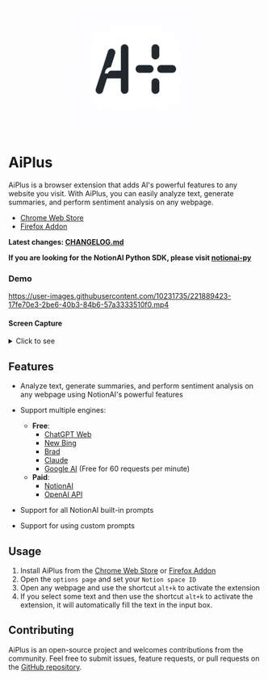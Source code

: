 <p align="center">
    <img src="./assets/icon.png" width="250">
</p>

# AiPlus

AiPlus is a browser extension that adds AI's powerful features to any website you visit. With AiPlus, you can easily analyze text, generate summaries, and perform sentiment analysis on any webpage.

-   [Chrome Web Store](https://chrome.google.com/webstore/detail/aiplus/ilgkcoockdhdpkikaakkjacblhpmdmeo)
-   [Firefox Addon](https://addons.mozilla.org/en-US/firefox/addon/aiplus/)

**Latest changes: [CHANGELOG.md](./CHANGELOG.md)**

**If you are looking for the NotionAI Python SDK, please visit [notionai-py](https://github.com/Vaayne/notionai-py)**

### Demo

https://user-images.githubusercontent.com/10231735/221889423-17fe70e3-2be6-40b3-84b6-57a3333510f0.mp4

#### Screen Capture

<details>
  <summary>Click to see</summary>
  
  ![Context Meny](./docs/images/SCR-20231129-pfbc.png)

![Mian Window](./docs/images/SCR-20231129-pgdx.png)

![Mian Window without context](./docs/images/SCR-20231129-pghp.png)

![Setting Page](./docs/images/SCR-20231129-phbn.png)

</details>

## Features

-   Analyze text, generate summaries, and perform sentiment analysis on any webpage using NotionAI's powerful features
-   Support multiple engines:

    -   **Free**:
        -   [ChatGPT Web](https://chat.openai.com/)
        -   [New Bing](https://www.bing.com/new)
        -   [Brad](https://bard.google.com/)
        -   [Claude](https://claude.ai/)
        -   [Google AI](https://ai.google.dev) (Free for 60 requests per minute)
    -   **Paid**:
        -   [NotionAI](https://www.notion.so/product/ai)
        -   [OpenAI API](https://platform.openai.com/docs/api-reference/chat/create)

-   Support for all NotionAI built-in prompts
-   Support for using custom prompts

## Usage

1. Install AiPlus from the [Chrome Web Store](https://chrome.google.com/webstore/detail/aiplus/ilgkcoockdhdpkikaakkjacblhpmdmeo) or [Firefox Addon](https://addons.mozilla.org/en-US/firefox/addon/aiplus/)
2. Open the `options page` and set your `Notion space ID`
3. Open any webpage and use the shortcut `alt+k` to activate the extension
4. If you select some text and then use the shortcut `alt+k` to activate the extension, it will automatically fill the text in the input box.

## Contributing

AiPlus is an open-source project and welcomes contributions from the community. Feel free to submit issues, feature requests, or pull requests on the [GitHub repository](https://github.com/Vaayne/aiplus).
